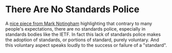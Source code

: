 # There Are No Standards Police

A [nice piece from Mark Notingham](https://www.mnot.net/blog/2024/03/13/voluntary) highlighting that contrary to many people's expectations, there are no standards police, especially in standards bodies like the IETF. In fact this lack of standards police makes the adoption of standards, or portions of standard, purely voluntary. And this voluntary aspect speaks loudly to the success or failure of a "standard".

